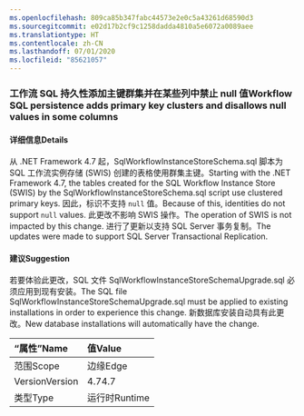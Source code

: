 ```yaml
---
ms.openlocfilehash: 809ca85b347fabc44573e2e0c5a43261d68590d3
ms.sourcegitcommit: e02d17b2cf9c1258dadda4810a5e6072a0089aee
ms.translationtype: HT
ms.contentlocale: zh-CN
ms.lasthandoff: 07/01/2020
ms.locfileid: "85621057"
---
```

### <a name="workflow-sql-persistence-adds-primary-key-clusters-and-disallows-null-values-in-some-columns"></a><span data-ttu-id="412e6-101">工作流 SQL 持久性添加主键群集并在某些列中禁止 null 值</span><span class="sxs-lookup"><span data-stu-id="412e6-101">Workflow SQL persistence adds primary key clusters and disallows null values in some columns</span></span>

#### <a name="details"></a><span data-ttu-id="412e6-102">详细信息</span><span class="sxs-lookup"><span data-stu-id="412e6-102">Details</span></span>

<span data-ttu-id="412e6-103">从 .NET Framework 4.7 起，SqlWorkflowInstanceStoreSchema.sql 脚本为 SQL 工作流实例存储 (SWIS) 创建的表格使用群集主键。</span><span class="sxs-lookup"><span data-stu-id="412e6-103">Starting with the .NET Framework 4.7, the tables created for the SQL Workflow Instance Store (SWIS) by the SqlWorkflowInstanceStoreSchema.sql script use clustered primary keys.</span></span> <span data-ttu-id="412e6-104">因此，标识不支持 <code>null</code> 值。</span><span class="sxs-lookup"><span data-stu-id="412e6-104">Because of this, identities do not support <code>null</code> values.</span></span> <span data-ttu-id="412e6-105">此更改不影响 SWIS 操作。</span><span class="sxs-lookup"><span data-stu-id="412e6-105">The operation of SWIS is not impacted by this change.</span></span> <span data-ttu-id="412e6-106">进行了更新以支持 SQL Server 事务复制。</span><span class="sxs-lookup"><span data-stu-id="412e6-106">The updates were made to support SQL Server Transactional Replication.</span></span>

#### <a name="suggestion"></a><span data-ttu-id="412e6-107">建议</span><span class="sxs-lookup"><span data-stu-id="412e6-107">Suggestion</span></span>

<span data-ttu-id="412e6-108">若要体验此更改，SQL 文件 SqlWorkflowInstanceStoreSchemaUpgrade.sql 必须应用到现有安装。</span><span class="sxs-lookup"><span data-stu-id="412e6-108">The SQL file SqlWorkflowInstanceStoreSchemaUpgrade.sql must be applied to existing installations in order to experience this change.</span></span> <span data-ttu-id="412e6-109">新数据库安装自动具有此更改。</span><span class="sxs-lookup"><span data-stu-id="412e6-109">New database installations will automatically have the change.</span></span>

| <span data-ttu-id="412e6-110">“属性”</span><span class="sxs-lookup"><span data-stu-id="412e6-110">Name</span></span>    | <span data-ttu-id="412e6-111">值</span><span class="sxs-lookup"><span data-stu-id="412e6-111">Value</span></span>       |
|:--------|:------------|
| <span data-ttu-id="412e6-112">范围</span><span class="sxs-lookup"><span data-stu-id="412e6-112">Scope</span></span>   |<span data-ttu-id="412e6-113">边缘</span><span class="sxs-lookup"><span data-stu-id="412e6-113">Edge</span></span>|
|<span data-ttu-id="412e6-114">Version</span><span class="sxs-lookup"><span data-stu-id="412e6-114">Version</span></span>|<span data-ttu-id="412e6-115">4.7</span><span class="sxs-lookup"><span data-stu-id="412e6-115">4.7</span></span>|
|<span data-ttu-id="412e6-116">类型</span><span class="sxs-lookup"><span data-stu-id="412e6-116">Type</span></span>|<span data-ttu-id="412e6-117">运行时</span><span class="sxs-lookup"><span data-stu-id="412e6-117">Runtime</span></span>|
